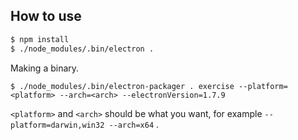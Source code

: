 ## How to use

```bash
$ npm install
$ ./node_modules/.bin/electron .
```

Making a binary.

```
$ ./node_modules/.bin/electron-packager . exercise --platform=<platform> --arch=<arch> --electronVersion=1.7.9
```

`<platform>` and `<arch>` should be what you want, for example `--platform=darwin,win32 --arch=x64` .
